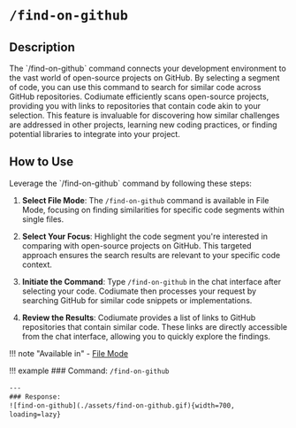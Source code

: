 # `/find-on-github`

<h2>Description</h2>
The `/find-on-github` command connects your development environment to the vast world of open-source projects on GitHub. By selecting a segment of code, you can use this command to search for similar code across GitHub repositories. Codiumate efficiently scans open-source projects, providing you with links to repositories that contain code akin to your selection. This feature is invaluable for discovering how similar challenges are addressed in other projects, learning new coding practices, or finding potential libraries to integrate into your project.

<h2>How to Use</h2>
Leverage the `/find-on-github` command by following these steps:

1. **Select File Mode**: The `/find-on-github` command is available in File Mode, focusing on finding similarities for specific code segments within single files.

2. **Select Your Focus**: Highlight the code segment you're interested in comparing with open-source projects on GitHub. This targeted approach ensures the search results are relevant to your specific code context.

3. **Initiate the Command**: Type `/find-on-github` in the chat interface after selecting your code. Codiumate then processes your request by searching GitHub for similar code snippets or implementations.

4. **Review the Results**: Codiumate provides a list of links to GitHub repositories that contain similar code. These links are directly accessible from the chat interface, allowing you to quickly explore the findings.

!!! note "Available in"
    - [File Mode](../modes/file-mode.md)

!!! example
    ### Command:
    `/find-on-github`   

    ---
    ### Response:
    ![find-on-github](./assets/find-on-github.gif){width=700, loading=lazy}
